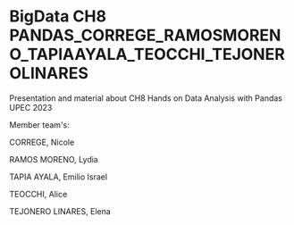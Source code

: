 # BigData CH8 PANDAS_CORREGE_RAMOSMORENO_TAPIAAYALA_TEOCCHI_TEJONEROLINARES
Presentation and material about CH8 Hands on Data Analysis with Pandas UPEC 2023

Member team's: 

CORREGE, Nicole

RAMOS MORENO, Lydia

TAPIA AYALA, Emilio Israel

TEOCCHI, Alice

TEJONERO LINARES, Elena
